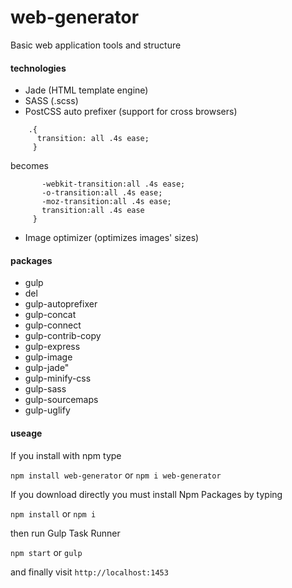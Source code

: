 # web-generator
Basic web application tools and structure

#### technologies
- Jade (HTML template engine)
- SASS (.scss)
- PostCSS auto prefixer (support for cross browsers)

````
    .{
      transition: all .4s ease;
     }
```` 
becomes
````     .{
       -webkit-transition:all .4s ease;
       -o-transition:all .4s ease;
       -moz-transition:all .4s ease;
       transition:all .4s ease
     }
````
- Image optimizer (optimizes images' sizes)



#### packages
- gulp
- del
- gulp-autoprefixer
- gulp-concat
- gulp-connect
- gulp-contrib-copy
- gulp-express
- gulp-image
- gulp-jade"
- gulp-minify-css
- gulp-sass
- gulp-sourcemaps
- gulp-uglify

#### useage

If you install with npm type

`npm install web-generator` or `npm i web-generator`

If you download directly you must install Npm Packages by typing

`npm install` or `npm i`

then run Gulp Task Runner

`npm start` or `gulp`

and finally visit `http://localhost:1453`
